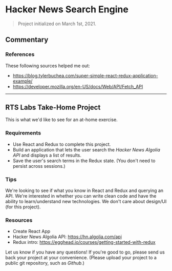 # Hacker News Search Engine
> Project initialized on March 1st, 2021.

## Commentary
### References
These following sources helped me out:
- https://blog.tylerbuchea.com/super-simple-react-redux-application-example/
- https://developer.mozilla.org/en-US/docs/Web/API/Fetch_API

---

## RTS Labs Take-Home Project
This is what we'd like to see for an at-home exercise.

### Requirements
- Use React and Redux to complete this project.
- Build an application that lets the user search the *Hacker News Algolia API* and displays a list of results.
- Save the user's search terms in the Redux state.
	(You don't need to persist across sessions.)

### Tips
We're looking to see if what you know in React and Redux and querying an API.
We're interested in whether you can write clean code and have the ability to learn/understand new technologies.
We don't care about design/UI (for this project).

### Resources
- Create React App
- Hacker News Algolia API: https://hn.algolia.com/api
- Redux intro: https://egghead.io/courses/getting-started-with-redux

Let us know if you have any questions!
If you're good to go, please send us back your project at your convenience.
(Please upload your project to a public git repository, such as *Github*.)
